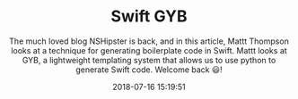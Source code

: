 ---
title: "Swift GYB"
subtitle: "The much loved blog NSHipster is back, and in this article, Mattt Thompson looks at a technique for generating boilerplate code in Swift. Mattt looks at GYB, a lightweight templating system that allows us to use python to generate Swift code.  Welcome back 😃!"
tags: ["boilerplate"]
link: "https://nshipster.com/swift-gyb/"
date: "2018-07-16 15:19:51"
---